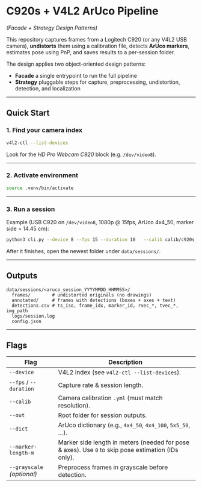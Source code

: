# C920s + V4L2 ArUco Pipeline  
*(Facade + Strategy Design Patterns)*

This repository captures frames from a Logitech C920 (or any V4L2 USB camera), **undistorts** them using a calibration file, detects **ArUco markers**, estimates pose using PnP, and saves results to a per-session folder.  

The design applies two object-oriented design patterns:  
- **Facade** a single entrypoint to run the full pipeline  
- **Strategy** pluggable steps for capture, preprocessing, undistortion, detection, and localization  

---

## Quick Start

### 1. Find your camera index
```bash
v4l2-ctl --list-devices
```
Look for the *HD Pro Webcam C920* block (e.g. `/dev/video8`).

---

### 2. Activate environment
```bash
source .venv/bin/activate
```

---

### 3. Run a session
Example (USB C920 on `/dev/video8`, 1080p @ 15fps, ArUco 4x4_50, marker side = 14.45 cm):

```bash
python3 cli.py --device 8 --fps 15 --duration 10   --calib calib/c920s_1920x1080_simple.yml   --out data/sessions   --dict 4x4_50 --marker-length-m 0.1445
```

After it finishes, open the newest folder under `data/sessions/`.

---

## Outputs

```
data/sessions/<aruco_session_YYYYMMDD_HHMMSS>/
  frames/        # undistorted originals (no drawings)
  annotated/     # frames with detections (boxes + axes + text)
  detections.csv # ts_iso, frame_idx, marker_id, rvec_*, tvec_*, img_path
  logs/session.log
  config.json
```

---

## Flags

| Flag | Description |
|------|-------------|
| `--device` | V4L2 index (see `v4l2-ctl --list-devices`). |
| `--fps` / `--duration` | Capture rate & session length. |
| `--calib` | Camera calibration `.yml` (must match resolution). |
| `--out` | Root folder for session outputs. |
| `--dict` | ArUco dictionary (e.g., `4x4_50`, `4x4_100`, `5x5_50`, …). |
| `--marker-length-m` | Marker side length in meters (needed for pose & axes). Use `0` to skip pose estimation (IDs only). |
| `--grayscale` *(optional)* | Preprocess frames in grayscale before detection. |

